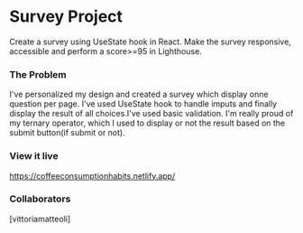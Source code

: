 # Survey Project

Create a survey using UseState hook in React. Make the survey responsive, accessible and perform a score>=95 in Lighthouse.

### The Problem

I've personalized my design and created a survey which display onne question per page. I've used UseState hook to handle imputs and finally display the result of all choices.I've used basic validation.
I'm really proud of my ternary operator, which I used to display or not the result based on the submit button(if submit or not).

### View it live

https://coffeeconsumptionhabits.netlify.app/

### Collaborators

[vittoriamatteoli]
